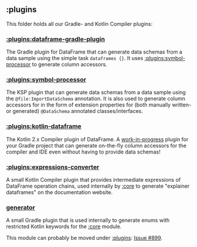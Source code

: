 ## :plugins

This folder holds all our Gradle- and Kotlin Compiler plugins:

### [:plugins:dataframe-gradle-plugin](./dataframe-gradle-plugin)
The Gradle plugin for DataFrame that can generate data schemas from a data sample using the simple
task `dataframes {}`. It uses [:plugins:symbol-processor](./symbol-processor) to generate column accessors.

### [:plugins:symbol-processor](./symbol-processor)
The KSP plugin that can generate data schemas from a data sample using the `@file:ImportDataSchema` annotation.
It is also used to generate column accessors for in the form of extension properties for 
(both manually written- or generated) `@DataSchema` annotated classes/interfaces.

### [:plugins:kotlin-dataframe](./kotlin-dataframe)
The Kotlin 2.x Compiler plugin of DataFrame. A [work-in-progress](https://github.com/Kotlin/dataframe/issues/704)
plugin for your Gradle project that can generate on-the-fly column accessors for the compiler and IDE even without
having to provide data schemas!

### [:plugins:expressions-converter](./expressions-converter)
A small Kotlin Compiler plugin that provides intermediate expressions of DataFrame
operation chains, used internally by [:core](../core) to generate "explainer dataframes" on the documentation website.

### [generator](../generator) 
A small Gradle plugin that is used internally to generate enums with restricted Kotlin keywords for the 
[:core](../core) module.

This module can probably be moved under [:plugins](../plugins):
[Issue #899](https://github.com/Kotlin/dataframe/issues/899).
